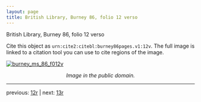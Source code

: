 ```yaml
---
layout: page
title: British Library, Burney 86, folio 12 verso
---
```


British Library, Burney 86, folio 12 verso

Cite this object as `urn:cite2:citebl:burney86pages.v1:12v`.  The full image is linked to a citation tool you can use to cite regions of the image.

[![burney_ms_86_f012v](http://www.homermultitext.org/iipsrv?IIIF=/project/homer/pyramidal/deepzoom/citebl/burney86imgs/v1/burney_ms_86_f012v.tif/full/800,/0/default.jpg)](http://www.homermultitext.org/ict2/?urn=urn:cite2:citebl:burney86imgs.v1:burney_ms_86_f012v) 

<p style="text-align: center; font-style: italic;">Image in the public domain.</p>

---

previous: [12r](../12r/) | next: [13r](../13r/)